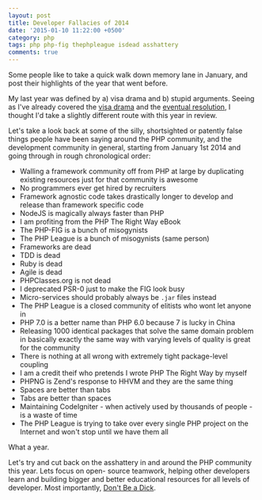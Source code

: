 ```yaml
---
layout: post
title: Developer Fallacies of 2014
date: '2015-01-10 11:22:00 +0500'
category: php
tags: php php-fig thephpleague isdead asshattery
comments: true
---
```


Some people like to take a quick walk down memory lane in January, and post their highlights of the year 
that went before.

My last year was defined by a) visa drama and b) stupid arguments. Seeing as I've already covered the [visa drama](/personal/2014/11/15/alien-status-extraordinary-again/) and the [eventual resolution](/personal/2014/08/04/i-was-an-extraordinary-alien-for-a-week/), I thought I'd take a slightly different route with this year in review.

Let's take a look back at some of the silly, shortsighted or patently false things people have been saying around the PHP community, and the development community in general, starting from January 1st 2014 and going through in rough chronological order:

* Walling a framework community off from PHP at large by duplicating existing resources just for that community is awesome
* No programmers ever get hired by recruiters
* Framework agnostic code takes drastically longer to develop and release than framework specific code
* NodeJS is magically always faster than PHP
* I am profiting from the PHP The Right Way eBook
* The PHP-FIG is a bunch of misogynists 
* The PHP League is a bunch of misogynists (same person)
* Frameworks are dead
* TDD is dead
* Ruby is dead
* Agile is dead
* PHPClasses.org is not dead
* I deprecated PSR-0 just to make the FIG look busy
* Micro-services should probably always be `.jar` files instead
* The PHP League is a closed community of elitists who wont let anyone in
* PHP 7.0 is a better name than PHP 6.0 because 7 is lucky in China
* Releasing 1000 identical packages that solve the same domain problem in basically exactly the same way with varying levels of quality is great for the community
* There is nothing at all wrong with extremely tight package-level coupling
* I am a credit theif who pretends I wrote PHP The Right Way by myself
* PHPNG is Zend's response to HHVM and they are the same thing
* Spaces are better than tabs
* Tabs are better than spaces
* Maintaining CodeIgniter - when actively used by thousands of people - is a waste of time
* The PHP League is trying to take over every single PHP project on the Internet and won't stop until we have them all

What a year.

Let's try and cut back on the asshattery in and around the PHP community this year. Lets focus on open-
source teamwork, helping other developers learn and building bigger and better educational resources for 
all levels of developer. Most importantly, [Don't Be a Dick](http://dbad-license.org).
